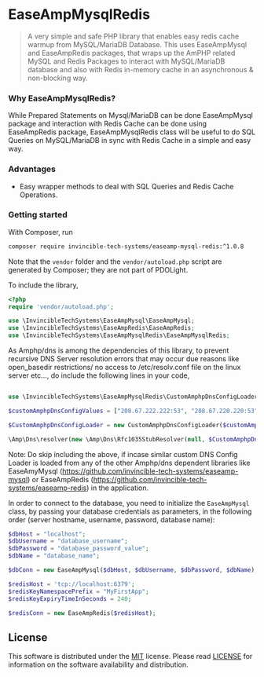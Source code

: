 # EaseAmpMysqlRedis
> A very simple and safe PHP library that enables easy redis cache warmup from MySQL/MariaDB Database. This uses EaseAmpMysql and EaseAmpRedis packages, that wraps up the AmPHP related MySQL and Redis Packages to interact with MySQL/MariaDB database and also with Redis in-memory cache in an asynchronous & non-blocking way.

### Why EaseAmpMysqlRedis?
While Prepared Statements on Mysql/MariaDB can be done EaseAmpMysql package and interaction with Redis Cache can be done using EaseAmpRedis package, EaseAmpMysqlRedis class will be useful to do SQL Queries on MySQL/MariaDB in sync with Redis Cache in a simple and easy way.

### Advantages
- Easy wrapper methods to deal with SQL Queries and Redis Cache Operations.

### Getting started
With Composer, run

```sh
composer require invincible-tech-systems/easeamp-mysql-redis:^1.0.8
```

Note that the `vendor` folder and the `vendor/autoload.php` script are generated by Composer; they are not part of PDOLight.

To include the library,

```php
<?php
require 'vendor/autoload.php';

use \InvincibleTechSystems\EaseAmpMysql\EaseAmpMysql;
use \InvincibleTechSystems\EaseAmpRedis\EaseAmpRedis;
use \InvincibleTechSystems\EaseAmpMysqlRedis\EaseAmpMysqlRedis;
```

As Amphp/dns is among the dependencies of this library, to prevent recursive DNS Server resolution errors that may occur due reasons like open_basedir restrictions/ no access to /etc/resolv.conf file on the linux server etc..., do include the following lines in your code,

```php

use \InvincibleTechSystems\EaseAmpMysqlRedis\CustomAmphpDnsConfigLoader;

$customAmphpDnsConfigValues = ["208.67.222.222:53", "208.67.220.220:53","8.8.8.8:53","[2001:4860:4860::8888]:53"];

$CustomAmphpDnsConfigLoader = new CustomAmphpDnsConfigLoader($customAmphpDnsConfigValues, 5000, 3);

\Amp\Dns\resolver(new \Amp\Dns\Rfc1035StubResolver(null, $CustomAmphpDnsConfigLoader));

```

Note: Do skip including the above, if incase similar custom DNS Config Loader is loaded from any of the other Amphp/dns dependent libraries like EaseAmyMysql (https://github.com/invincible-tech-systems/easeamp-mysql) or EaseAmpRedis (https://github.com/invincible-tech-systems/easeamp-redis) in the application.


In order to connect to the database, you need to initialize the `EaseAmpMysql` class, by passing your database credentials as parameters, in the following order (server hostname, username, password, database name):


```php
$dbHost = "localhost";
$dbUsername = "database_username";
$dbPassword = "database_password_value";
$dbName = "database_name";

$dbConn = new EaseAmpMysql($dbHost, $dbUsername, $dbPassword, $dbName);
```

```php
$redisHost = 'tcp://localhost:6379';
$redisKeyNamespacePrefix = "MyFirstApp";
$redisKeyExpiryTimeInSeconds = 240;

$redisConn = new EaseAmpRedis($redisHost);
```


## License
This software is distributed under the [MIT](https://opensource.org/licenses/MIT) license. Please read [LICENSE](https://github.com/easeappphp/PDOLight/blob/main/LICENSE) for information on the software availability and distribution.
